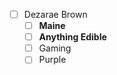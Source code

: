 - [ ] Dezarae Brown
     - [ ] **Maine**
     - [ ] **Anything Edible**
     - [ ] Gaming
     - [ ] Purple
